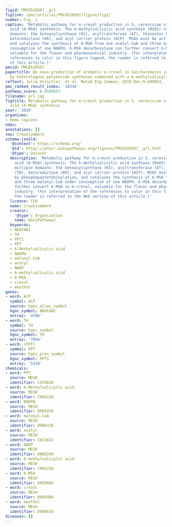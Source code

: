 ```yaml
---
figid: PMC6520567__gr1
figlink: /pmc/articles/PMC6520567/figure/fig1/
number: Fig. 1
caption: 'Metabolic pathway for m-cresol production in S. cerevisiae via 6-methylsalicylic
  acid (6-MSA) synthesis. The 6-methylsalicylic acid synthase (MSAS) consists of multiple
  domains: the ketoacylsynthase (KS), acyltransferase (AT), thioester hydrolase (TH),
  ketoreductase (KR), and acyl carrier protein (ACP). MSAS must be activated by phosphopantetheinylation,
  and catalyzes the synthesis of 6-MSA from one acetyl-CoA and three malonyl-CoA under
  consumption of one NADPH. 6-MSA decarboxylase can further convert 6-MSA to m-cresol,
  valuable for the flavor and pharmaceutical industry. (For interpretation of the
  references to color in this figure legend, the reader is referred to the Web version
  of this article.)'
pmcid: PMC6520567
papertitle: De novo production of aromatic m-cresol in Saccharomyces cerevisiae mediated
  by heterologous polyketide synthases combined with a 6-methylsalicylic acid decarboxylase.
reftext: Julia Hitschler, et al. Metab Eng Commun. 2019 Dec;9:e00093.
pmc_ranked_result_index: '18336'
pathway_score: 0.9169557
filename: gr1.jpg
figtitle: Metabolic pathway for m-cresol production in S. cerevisiae via 6-methylsalicylic
  acid (6-MSA) synthesis
year: '2019'
organisms:
- Homo sapiens
ndex: ''
annotations: []
seo: CreativeWork
schema-jsonld:
  '@context': https://schema.org/
  '@id': https://pfocr.wikipathways.org/figures/PMC6520567__gr1.html
  '@type': Dataset
  description: 'Metabolic pathway for m-cresol production in S. cerevisiae via 6-methylsalicylic
    acid (6-MSA) synthesis. The 6-methylsalicylic acid synthase (MSAS) consists of
    multiple domains: the ketoacylsynthase (KS), acyltransferase (AT), thioester hydrolase
    (TH), ketoreductase (KR), and acyl carrier protein (ACP). MSAS must be activated
    by phosphopantetheinylation, and catalyzes the synthesis of 6-MSA from one acetyl-CoA
    and three malonyl-CoA under consumption of one NADPH. 6-MSA decarboxylase can
    further convert 6-MSA to m-cresol, valuable for the flavor and pharmaceutical
    industry. (For interpretation of the references to color in this figure legend,
    the reader is referred to the Web version of this article.)'
  license: CC0
  name: CreativeWork
  creator:
    '@type': Organization
    name: WikiPathways
  keywords:
  - NDUFAB1
  - TH
  - PPT1
  - PPT
  - 6-Methylsalicylic acid
  - NADPH
  - malonyl-CoA
  - acetyl
  - NADP
  - 6-methylsalicylic acid
  - 6-MSA
  - cresol
  - menthol
genes:
- word: ACP
  symbol: ACP
  source: hgnc_alias_symbol
  hgnc_symbol: NDUFAB1
  entrez: '4706'
- word: TH
  symbol: TH
  source: hgnc_symbol
  hgnc_symbol: TH
  entrez: '7054'
- word: (PPT)
  symbol: PPT
  source: hgnc_prev_symbol
  hgnc_symbol: PPT1
  entrez: '5538'
chemicals:
- word: PPT
  source: MESH
  identifier: C476638
- word: 6-Methylsalicylic acid
  source: MESH
  identifier: C005236
- word: NADPH
  source: MESH
  identifier: D009249
- word: malonyl-CoA
  source: MESH
  identifier: D008316
- word: acetyl
  source: MESH
  identifier: C011632
- word: NADP
  source: MESH
  identifier: D009249
- word: 6-methylsalicylic acid
  source: MESH
  identifier: C005236
- word: 6-MSA
  source: MESH
  identifier: D020066
- word: cresol
  source: MESH
  identifier: D003408
- word: menthol
  source: MESH
  identifier: D008610
diseases: []
---
```

